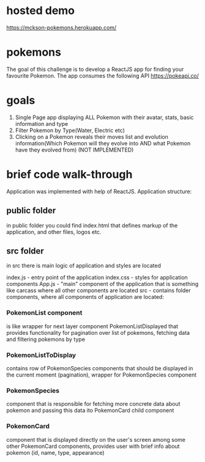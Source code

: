# hosted demo
https://mckson-pokemons.herokuapp.com/
# pokemons
The goal of this challenge is to develop a ReactJS app for finding your favourite Pokemon. The app consumes the following API https://pokeapi.co/ 
# goals
1.	Single Page app displaying ALL Pokemon with their avatar, stats, basic information and type
2.	Filter Pokemon by Type(Water, Electric etc) 
3.	Clicking on a Pokemon reveals their moves list and evolution information(Which Pokemon will they evolve into AND what Pokemon have they evolved from) (NOT IMPLEMENTED)
# brief code walk-through
Application was implemented with help of ReactJS. Application structure: 
## public folder
in public folder you could find index.html that defines markup of the application, and other files, logos etc.
    
## src folder
in src there is main logic of application and styles are located
  
index.js - entry point of the application
index.css - styles for application components
App.js - "main" component of the application that is something like carcass where all other components are located 
src - contains folder components, where all components of application are located:
### PokemonList component
is like wrapper for next layer component PokemonListDisplayed that provides functionality for pagination over list of pokemons, fetching data and filtering pokemons by type
### PokemonListToDisplay
contains row of PokemonSpecies components that should be displayed in the current moment (pagination), wrapper for PokemonSpecies component
### PokemonSpecies
component that is responsible for fetching more concrete data about pokemon and passing this data ito PokemonCard child component
### PokemonCard 
component that is displayed directly on the user's screen among some other PokemonCard components, provides user with brief info about pokemon (id, name, type, appearance)

